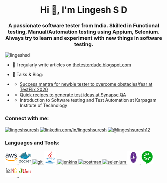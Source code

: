 <h1 align="center">Hi 👋, I'm Lingesh S D</h1>
<h3 align="center">A passionate software tester from India. Skilled in Functional testing, Manual/Automation testing using Appium, Selenium. Always try to learn and experiment with new things in software testing.</h3>

<p align="left"> <img src="https://komarev.com/ghpvc/?username=lingeshsd&label=Profile%20views&color=0e75b6&style=flat" alt="lingeshsd" /> </p>


- 📝 I regularly write articles on [thetesterdude.blogspot.com](https://thetesterdude.blogspot.com/)

- 📄 Talks & Blog: 
- * [Success mantra for newbie tester to overcome obstacles/fear at TestFlix 2020](https://youtu.be/acPBJhDXwKw) 
- * [Quick recipes to generate test ideas at Synapse QA](https://synapse-qa.com/2021/01/22/quick-recipes-to-generate-test-ideas/)
- * Introduction to Software testing and Test Automation at Karpagam Institute of Technology

<h3 align="left">Connect with me:</h3>
<p align="left">
<a href="https://twitter.com/lingeshsuresh" target="blank"><img align="center" src="https://cdn.jsdelivr.net/npm/simple-icons@3.0.1/icons/twitter.svg" alt="lingeshsuresh" height="30" width="40" /></a>
<a href="https://linkedin.com/in/lingeshsuresh" target="blank"><img align="center" src="https://cdn.jsdelivr.net/npm/simple-icons@3.0.1/icons/linkedin.svg" alt="linkedin.com/in/lingeshsuresh" height="30" width="40" /></a>
<a href="https://medium.com/@lingeshsuresh12" target="blank"><img align="center" src="https://cdn.jsdelivr.net/npm/simple-icons@3.0.1/icons/medium.svg" alt="@lingeshsuresh12" height="30" width="40" /></a>
</p>

<h3 align="left">Languages and Tools:</h3>
<p align="left"> <a href="https://aws.amazon.com" target="_blank"> <img src="https://raw.githubusercontent.com/devicons/devicon/master/icons/amazonwebservices/amazonwebservices-original-wordmark.svg" alt="aws" width="40" height="40"/> </a> <a href="https://www.docker.com/" target="_blank"> <img src="https://raw.githubusercontent.com/devicons/devicon/master/icons/docker/docker-original-wordmark.svg" alt="docker" width="40" height="40"/> </a> <a href="https://git-scm.com/" target="_blank"> <img src="https://www.vectorlogo.zone/logos/git-scm/git-scm-icon.svg" alt="git" width="40" height="40"/> </a> <a href="https://www.java.com" target="_blank"> <img src="https://raw.githubusercontent.com/devicons/devicon/master/icons/java/java-original.svg" alt="java" width="40" height="40"/> </a> <a href="https://www.jenkins.io" target="_blank"> <img src="https://www.vectorlogo.zone/logos/jenkins/jenkins-icon.svg" alt="jenkins" width="40" height="40"/> </a> <a href="https://postman.com" target="_blank"> <img src="https://www.vectorlogo.zone/logos/getpostman/getpostman-icon.svg" alt="postman" width="40" height="40"/> </a> <a href="https://www.selenium.dev" target="_blank"> <img src="https://raw.githubusercontent.com/detain/svg-logos/780f25886640cef088af994181646db2f6b1a3f8/svg/selenium-logo.svg" alt="selenium" width="40" height="40"/> </a> <a href="https://appium.io/" target="_blank"><img src="https://github.com/LingeshSD/LingeshSD/blob/main/appium.png" alt="appium" width="40" height="40"/> </a> <a href="https://cucumber.io/" target="_blank"><img src="https://github.com/LingeshSD/LingeshSD/blob/main/cucumber.png" alt="cucumber" width="40" height="40"/> </a> <a href="https://testng.org/doc/index.html" target="_blank"><img src="https://github.com/LingeshSD/LingeshSD/blob/main/testng.png" alt="testng" width="40" height="40"/> </a>  <a href="https://junit.org/junit5/" target="_blank"><img src="https://github.com/LingeshSD/LingeshSD/blob/main/junit.png" alt="junit" width="40" height="40"/> </a></p>
